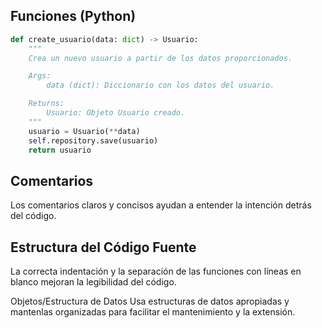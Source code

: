 ## Funciones (Python)
```python
def create_usuario(data: dict) -> Usuario:
    """
    Crea un nuevo usuario a partir de los datos proporcionados.

    Args:
        data (dict): Diccionario con los datos del usuario.

    Returns:
        Usuario: Objeto Usuario creado.
    """
    usuario = Usuario(**data)
    self.repository.save(usuario)
    return usuario
```


## Comentarios
Los comentarios claros y concisos ayudan a entender la intención detrás del código.

## Estructura del Código Fuente
La correcta indentación y la separación de las funciones con líneas en blanco mejoran la legibilidad del código.

Objetos/Estructura de Datos
Usa estructuras de datos apropiadas y mantenlas organizadas para facilitar el mantenimiento y la extensión.
